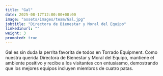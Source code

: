 ```yaml
---
title: "Gal"
date: 2025-08-17T12:00:00+00:00
image: "assets/images/team/Gal.jpg"
jobtitle: "Directora de Bienestar y Moral del Equipo"
linkedinurl: ""
weight: 3
promoted: true
---
```


Gal es sin duda la perrita favorita de todos en Torrado Equipment. Como nuestra querida Directora de Bienestar y Moral del Equipo, mantiene el ambiente positivo y recibe a los visitantes con entusiasmo, demostrando que los mejores equipos incluyen miembros de cuatro patas.
